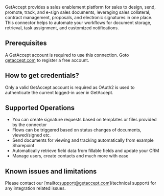 GetAccept provides a sales enablement platform for sales to design, send, promote, track, and e-sign sales documents, leveraging sales collateral, contract management, proposals, and electronic signatures in one place.
This connector helps to automate your workflows for document storage, retrieval, task assignment, and customized notifications.

## Prerequisites

A GetAccept account is required to use this connection.
Goto [getaccept.com](https://www.getaccept.com) to register a free account.


## How to get credentials?

Only a valid GetAccept account is required as OAuth2 is used to authenticate the current logged-in user in GetAccept.

## Supported Operations
- You can create signature requests based on templates or files provided by the connector
- Flows can be triggered based on status changes of documents, viewed/signed etc.
- Send documents for viewing and tracking automatically from example Sharepoint
- Automatically retrieve field data from fillable fields and update your CRM
- Manage users, create contacts and much more with ease

## Known issues and limitations

Please contact our [mailto:support@getaccept.com](technical support) for any integration related issues.